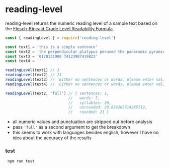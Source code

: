# reading-level

reading-level returns the numeric reading level of a sample text based on the [Flesch-Kincaid Grade Level Readability Formula](https://en.wikipedia.org/wiki/Flesch%E2%80%93Kincaid_readability_tests). 

```js
const { readingLevel } = require('reading-level')

const text1 = 'this is a simple sentence'
const text2 = 'the perpendicular platypus perused the panoramic pyramid'
const text3 = '0120131908 74123987419823'
const text4 = ''

readingLevel(text1) // 3 
readingLevel(text2) // 21
readingLevel(text3) // 'Either no sentences or words, please enter valid text'
readingLevel(text4) // 'Either no sentences or words, please enter valid text'

readingLevel(text2, 'full') // { sentences: 1,
                            //   words: 7,
                            //   syllables: 20,
                            //   unrounded: 20.854285714285712,
                            //   rounded: 21 }
```

- all numeric values and punctuation are stripped out before analysis
- pass `'full'` as a second argument to get the breakdown
- this seems to work with languages besides english, however I have no idea about the accuracy of the results

### test

``` npm run test```